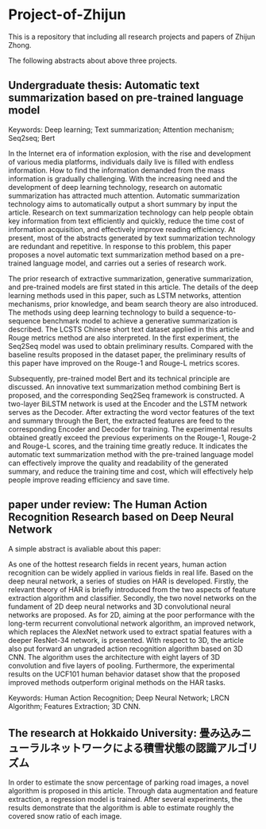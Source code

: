 # Project-of-Zhijun
This is a repository that including all research projects and papers of Zhijun Zhong.

The following abstracts about above three projects.

## Undergraduate thesis: Automatic text summarization based on pre-trained language model

Keywords: Deep learning; Text summarization; Attention mechanism; Seq2seq; 
Bert

   In the Internet era of information explosion, with the rise and development of
various media platforms, individuals daily live is filled with endless information. 
How to find the information demanded from the mass information is gradually
challenging. With the increasing need and the development of deep learning 
technology, research on automatic summarization has attracted much attention. 
Automatic summarization technology aims to automatically output a short 
summary by input the article. Research on text summarization technology can help 
people obtain key information from text efficiently and quickly, reduce the time 
cost of information acquisition, and effectively improve reading efficiency. At 
present, most of the abstracts generated by text summarization technology are 
redundant and repetitive. In response to this problem, this paper proposes a novel 
automatic text summarization method based on a pre-trained language model, and 
carries out a series of research work.

   The prior research of extractive summarization, generative summarization, 
and pre-trained models are first stated in this article. The details of the deep learning 
methods used in this paper, such as LSTM networks, attention mechanisms, prior 
knowledge, and beam search theory are also introduced. The methods using deep 
learning technology to build a sequence-to-sequence benchmark model to achieve 
a generative summarization is described. The LCSTS Chinese short text dataset 
applied in this article and Rouge metrics method are also interpreted. In the first 
experiment, the Seq2Seq model was used to obtain preliminary results. Compared 
with the baseline results proposed in the dataset paper, the preliminary results of 
this paper have improved on the Rouge-1 and Rouge-L metrics scores.

   Subsequently, pre-trained model Bert and its technical principle are discussed. 
An innovative text summarization method combining Bert is proposed, and the 
corresponding Seq2Seq framework is constructed. A two-layer BiLSTM network 
is used at the Encoder and the LSTM network serves as the Decoder. After 
extracting the word vector features of the text and summary through the Bert, the 
extracted features are feed to the corresponding Encoder and Decoder for training. 
The experimental results obtained greatly exceed the previous experiments on the 
Rouge-1, Rouge-2 and Rouge-L scores, and the training time greatly reduce. It
indicates the automatic text summarization method with the pre-trained language 
model can effectively improve the quality and readability of the generated summary, 
and reduce the training time and cost, which will effectively help people improve 
reading efficiency and save time.

## paper under review: The Human Action Recognition Research based on Deep Neural Network

A simple abstract is avaliable about this paper:

As one of the hottest research fields in recent years, human action recognition can be widely applied in various fields 
in real life. Based on the deep neural network, a series of studies on HAR is developed. Firstly, the relevant theory of 
HAR is briefly introduced from the two aspects of feature extraction algorithm and classifier. Secondly, the two novel 
networks on the fundament of 2D deep neural networks and 3D convolutional neural networks are proposed. As for 2D, 
aiming at the poor performance with the long-term recurrent convolutional network algorithm, an improved network, 
which replaces the AlexNet network used to extract spatial features with a deeper ResNet-34 network, is presented. 
With respect to 3D, the article also put forward an ungraded action recognition algorithm based on 3D CNN. The 
algorithm uses the architecture with eight layers of 3D convolution and five layers of pooling. Furthermore, the 
experimental results on the UCF101 human behavior dataset show that the proposed improved methods outperform 
original methods on the HAR tasks.

Keywords: Human Action Recognition; Deep Neural Network; LRCN Algorithm; Features Extraction; 3D CNN.

## The research at Hokkaido University: 畳み込みニューラルネットワークによる積雪状態の認識アルゴリズム

In order to estimate the snow percentage of parking road images, a novel algorithm is 
proposed in this article. Through data augmentation and feature extraction, a 
regression model is trained. After several experiments, the results demonstrate that the 
algorithm is able to estimate roughly the covered snow ratio of each image.

